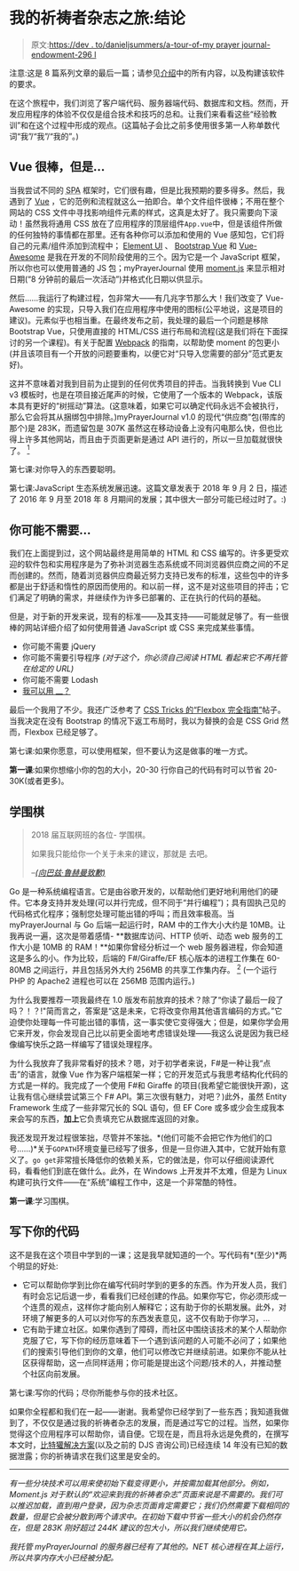 # 我的祈祷者杂志之旅:结论

> 原文:[https://dev . to/danieljsummers/a-tour-of-my prayer journal-endowment-296 l](https://dev.to/danieljsummers/a-tour-of-myprayerjournal-conclusion-296l)

注意:这是 8 篇系列文章的最后一篇；请参见[介绍](https://dev.to/danieljsummers/a-tour-of-myprayerjournal-introduction-jl5)中的所有内容，以及构建该软件的要求。

在这个旅程中，我们浏览了客户端代码、服务器端代码、数据库和文档。然而，开发应用程序的体验不仅仅是组合技术和技巧的总和。让我们来看看这些“经验教训”和在这个过程中形成的观点。(这篇帖子会比之前多使用很多第一人称单数代词“我”/“我”/“我的”。)

## Vue 很棒，但是…

当我尝试不同的 <abbr title="Single Page Application">SPA</abbr> 框架时，它们很有趣，但是比我预期的要多得多。然后，我遇到了 [Vue](https://vuejs.org) ，它的范例和流程就这么一拍即合。单个文件组件很棒；不用在整个网站的 CSS 文件中寻找影响组件元素的样式，这真是太好了。我只需要向下滚动！虽然我将通用 CSS 放在了应用程序的顶层组件`App.vue`中，但是该组件所做的任何独特的事情都在那里。还有各种你可以添加和使用的 Vue 感知包，它们将自己的元素/组件添加到流程中； [Element UI](https://github.com/ElemeFE/element) 、 [Bootstrap Vue](https://bootstrap-vue.js.org) 和 [Vue-Awesome](https://github.com/Justineo/vue-awesome) 是我在开发的不同阶段使用的三个。因为它是一个 JavaScript 框架，所以你也可以使用普通的 JS 包；myPrayerJournal 使用 [moment.js](https://momentjs.com) 来显示相对日期(“8 分钟前的最后一次活动”)并格式化日期以供显示。

然后……我运行了构建过程，包非常大——有几兆字节那么大！我们改变了 Vue-Awesome 的实现，只导入我们在应用程序中使用的图标(公平地说，这是项目的建议)。元素似乎也相当重。在最终发布之前，我处理的最后一个问题是移除 Bootstrap Vue，只使用直接的 HTML/CSS 进行布局和流程(这是我们将在下面探讨的另一个课程)。有关于配置 [Webpack](https://webpack.js.org) 的指南，以帮助使 moment 的包更小(并且该项目有一个开放的问题要重构，以便它对“只导入您需要的部分”范式更友好)。

这并不意味着对我到目前为止提到的任何优秀项目的抨击。当我转换到 Vue CLI v3 模板时，也是在项目接近尾声的时候，它使用了一个版本的 Webpack，该版本具有更好的“树摇动”算法。(这意味着，如果它可以确定代码永远不会被执行，那么它会将其从捆绑包中排除。)myPrayerJournal v1.0 的现代“供应商”包(带库的那个)是 283K，而遗留包是 307K 虽然这在移动设备上没有闪电那么快，但也比得上许多其他网站，而且由于页面更新是通过 API 进行的，所以一旦加载就很快了。 [<sup>1</sup>](#note-1)

第七课:对你导入的东西要聪明。

第七课:JavaScript 生态系统发展迅速。这篇文章发表于 2018 年 9 月 2 日，描述了 2016 年 9 月至 2018 年 8 月期间的发展；其中很大一部分可能已经过时了。:)

## 你可能不需要…

我们在上面提到过，这个网站最终是用简单的 HTML 和 CSS 编写的。许多更受欢迎的软件包和实用程序是为了弥补浏览器生态系统或不同浏览器供应商之间的不足而创建的。然而，随着浏览器供应商最近努力支持已发布的标准，这些包中的许多都是出于舒适和惰性的原因而使用的。和以前一样，这不是对这些项目的抨击；它们满足了明确的需求，并继续作为许多已部署的、正在执行的代码的基础。

但是，对于新的开发来说，现有的标准——及其支持——可能就足够了。有一些很棒的网站详细介绍了如何使用普通 JavaScript 或 CSS 来完成某些事情。

*   你可能不需要 jQuery
*   你可能不需要引导程序 *(对于这个，你必须自己阅读 HTML 看起来它不再托管在给定的 URL)*
*   你可能不需要 Lodash
*   [我可以用 __？](https://caniuse.com)

最后一个我用了不少。我还广泛参考了 [CSS Tricks 的“Flexbox 完全指南”](https://css-tricks.com/snippets/css/a-guide-to-flexbox/)帖子。当我决定在没有 Bootstrap 的情况下返工布局时，我以为替换的会是 CSS Grid 然而，Flexbox 已经足够了。

第七课:如果你愿意，可以使用框架，但不要认为这是做事的唯一方式。

**第一课**:如果你想缩小你的包的大小，20-30 行你自己的代码有时可以节省 20-30K(或者更多)。

## [](#learn-go)学围棋

> 2018 届互联网班的各位-
> 学围棋。
> 
> 如果我只能给你一个关于未来的建议，那就是
> 去吧。
> 
> –*[(向巴兹·鲁赫曼致歉)](http://www.metrolyrics.com/everybodys-free-to-wear-sunscreen-lyrics-baz-luhrmann.html)*

Go 是一种系统编程语言。它是由谷歌开发的，以帮助他们更好地利用他们的硬件。它本身支持并发处理(可以并行完成，但不同于“并行编程”)；具有固执己见的代码格式化程序；强制您处理可能出错的呼叫；而且效率极高。当 myPrayerJournal 与 Go 后端一起运行时，RAM 中的工作大小大约是 10MB。让我再说一遍，这次是带着感情- **数据库访问、HTTP 侦听、动态 web 服务的工作大小是 10MB 的 RAM！**如果你曾经分析过一个 web 服务器进程，你会知道这是多么的小。作为比较，后端的 F#/Giraffe/EF 核心版本的进程工作集在 60-80MB 之间运行，并且包括另外大约 256MB 的共享工作集内存。 [<sup>2</sup>](#note-2) (一个运行 PHP 的 Apache2 进程也可以在 256MB 范围内运行。)

为什么我要推荐一项我最终在 1.0 版发布前放弃的技术？除了“你读了最后一段了吗？！？!"简而言之，答案是“这是未来，它将改变你用其他语言编码的方式。”它迫使你处理每一件可能出错的事情，这一事实使它变得强大；但是，如果你学会用它来开发，你会发现自己比以前更全面地考虑错误处理——我这么说是因为我已经像编写快乐之路一样编写了错误处理程序。

为什么我放弃了我非常看好的技术？嗯，对于初学者来说，F#是一种让我“点击”的语言，就像 Vue 作为客户端框架一样；它的开发范式与我思考结构化代码的方式是一样的。我完成了一个使用 F#和 Giraffe 的项目(我希望它能很快开源)，这让我有信心继续尝试第三个 F# API。第三次很有魅力，对吧？)此外，虽然 Entity Framework 生成了一些非常冗长的 SQL 语句，但 EF Core 或多或少会生成我本来会写的东西，**加上**它负责填充它从数据库返回的对象。

我还发现开发过程很笨拙，尽管并不笨拙。*(他们可能不会把它作为他们的口号……)*关于`GOPATH`环境变量已经写了很多，但是一旦你进入其中，它就开始有意义了。`go get`非常擅长降低你的依赖关系，它的做法是，你可以仔细阅读源代码，看看他们到底在做什么。此外，在 Windows 上开发并不太难，但是为 Linux 构建可执行文件——在“系统”编程工作中，这是一个非常酷的特性。

**第一课**:学习围棋。

## [](#write-about-your-code)写下你的代码

这不是我在这个项目中学到的一课；这是我早就知道的一个。写代码有*(至少)*两个明显的好处:

*   它可以帮助你学到比你在编写代码时学到的更多的东西。作为开发人员，我们有时会忘记后退一步，看看我们已经创建的作品。如果你写它，你必须形成一个连贯的观点，这样你才能向别人解释它；这有助于你的长期发展。此外，对环境了解更多的人可以对你写的东西发表意见，这不仅有助于你学习，…
*   它有助于建立社区。如果你遇到了障碍，而社区中围绕该技术的某个人帮助你克服了它，写下你的经历意味着下一个遇到该问题的人可能不必问了；如果他们的搜索引导他们到你的文章，他们可以修改它并继续前进。如果你不能从社区获得帮助，这一点同样适用；你可能是提出这个问题/技术的人，并推动整个社区向前发展。

第七课:写你的代码；尽你所能参与你的技术社区。

如果你全程都和我们在一起——谢谢。我希望你已经学到了一些东西；我知道我做到了，不仅仅是通过我的祈祷者杂志的发展，而是通过写它的过程。当然，如果你觉得这个应用程序可以帮助你，请自便。它现在是，而且将永远是免费的，在撰写本文时，[比特獾解决方案](https://bitbadger.solutions)(以及之前的 DJS 咨询公司)已经连续 14 年没有已知的数据泄露；你的祈祷请求在我们这里是安全的。

* * *

 *有一些分块技术可以用来使初始下载变得更小，并按需加载其他部分。例如，Moment.js 对于默认的“欢迎来到我的祈祷者杂志”页面来说是不需要的。我们可以推迟加载，直到用户登录，因为杂志页面肯定需要它；我们仍然需要下载相同的数量，但是它会被分散到两个请求中。在初始下载中节省一些大小的机会仍然存在，但是 283K 刚好超过 244K 建议的包大小，所以我们继续使用它。*

 *我托管 myPrayerJournal 的服务器已经有了其他的。NET 核心进程在其上运行，所以共享内存大小已经被分配。*
